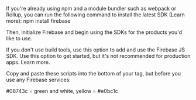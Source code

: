 If you're already using npm and a module bundler such as webpack or Rollup, you can run the following command to install the latest SDK (Learn more):
npm install firebase

Then, initialize Firebase and begin using the SDKs for the products you'd like to use.

<script setup>
// Import the functions you need from the SDKs you need
import { initializeApp } from "firebase/app";
// TODO: Add SDKs for Firebase products that you want to use
// https://firebase.google.com/docs/web/setup#available-libraries

// Your web app's Firebase configuration
const firebaseConfig = {
  apiKey: "AIzaSyAfDkqgqg-MbfkieM6_wreb58ILwFD5hQU",
  authDomain: "ces-cms-usc.firebaseapp.com",
  databaseURL: "https://ces-cms-usc-default-rtdb.asia-southeast1.firebasedatabase.app",
  projectId: "ces-cms-usc",
  storageBucket: "ces-cms-usc.appspot.com",
  messagingSenderId: "832395927864",
  appId: "1:832395927864:web:5241b7554a8b737819a1cd"
};

// Initialize Firebase
initializeApp(firebaseConfig);
</script>

If you don't use build tools, use this option to add and use the Firebase JS SDK. Use this option to get started, but it's not recommended for production apps. Learn more.

Copy and paste these scripts into the bottom of your <body> tag, but before you use any Firebase services:

<script type="module">
  // Import the functions you need from the SDKs you need
  import { initializeApp } from "https://www.gstatic.com/firebasejs/10.8.1/firebase-app.js";
  // TODO: Add SDKs for Firebase products that you want to use
  // https://firebase.google.com/docs/web/setup#available-libraries

  // Your web app's Firebase configuration
  const firebaseConfig = {
    apiKey: "AIzaSyAfDkqgqg-MbfkieM6_wreb58ILwFD5hQU",
    authDomain: "ces-cms-usc.firebaseapp.com",
    databaseURL: "https://ces-cms-usc-default-rtdb.asia-southeast1.firebasedatabase.app",
    projectId: "ces-cms-usc",
    storageBucket: "ces-cms-usc.appspot.com",
    messagingSenderId: "832395927864",
    appId: "1:832395927864:web:5241b7554a8b737819a1cd"
  };

  // Initialize Firebase
  const app = initializeApp(firebaseConfig);
</script>


#08743c = green
and white, yellow = #e0bc1c